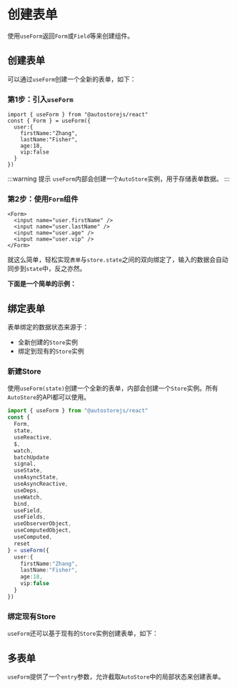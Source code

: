 
# 创建表单

使用`useForm`返回`Form`或`Field`等来创建组件。

## 创建表单

可以通过`useForm`创建一个全新的表单，如下：

### 第1步：引入`useForm`

```tsx
import { useForm } from "@autostorejs/react"
const { Form } = useForm({
  user:{
    firstName:"Zhang",
    lastName:"Fisher",
    age:18,
    vip:false 
  }  
}) 
```

:::warning 提示
`useForm`内部会创建一个`AutoStore`实例，用于存储表单数据。
::: 


### 第2步：使用`Form`组件

```tsx
<Form>
  <input name="user.firstName" />
  <input name="user.lastName" />
  <input name="user.age" />
  <input name="user.vip" />
</Form>
```

就这么简单，轻松实现`表单`与`store.state`之间的双向绑定了，输入的数据会自动同步到`state`中，反之亦然。

**下面是一个简单的示例：**

<demo react="form/form/base.tsx"/>



## 绑定表单

表单绑定的数据状态来源于：

- 全新创建的`Store`实例
- 绑定到现有的`Store`实例

### 新建Store

使用`useForm(state)`创建一个全新的表单，内部会创建一个`Store`实例。所有`AutoStore`的API都可以使用。

```ts
import { useForm } from "@autostorejs/react"
const { 
  Form,
  state,
  useReactive,
  $,
  watch,
  batchUpdate
  signal,
  useState,    
  useAsyncState,     
  useAsyncReactive,
  useDeps,           
  useWatch,          
  bind,              
  useField,          
  useFields,         
  useObserverObject, 
  useComputedObject, 
  useComputed,       
  reset
} = useForm({
  user:{
    firstName:"Zhang",
    lastName:"Fisher",
    age:18,
    vip:false 
  }  
}) 
```

### 绑定现有Store

`useForm`还可以基于现有的`Store`实例创建表单，如下：

<demo react="form/form/fromStore.tsx" />


## 多表单

`useForm`提供了一个`entry`参数，允许截取`AutoStore`中的局部状态来创建表单。

<demo react="form/form/multiForm.tsx" />